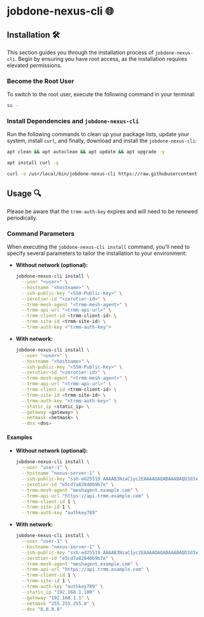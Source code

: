 # jobdone-nexus-cli 🌐

## Installation 🛠️

This section guides you through the installation process of `jobdone-nexus-cli`. Begin by ensuring you have root access, as the installation requires elevated permissions.

### Become the Root User

To switch to the root user, execute the following command in your terminal:

```bash
su -
```

### Install Dependencies and `jobdone-nexus-cli`

Run the following commands to clean up your package lists, update your system, install `curl`, and finally, download and install the `jobdone-nexus-cli`:

```bash
apt clean && apt autoclean && apt update && apt upgrade -y

apt install curl -y

curl -o /usr/local/bin/jobdone-nexus-cli https://raw.githubusercontent.com/jobdone-official/jobdone-nexus-cli/main/jobdone-nexus-cli && chmod +x /usr/local/bin/jobdone-nexus-cli
```

## Usage 🔍

Please be aware that the `trmm-auth-key` expires and will need to be renewed periodically.

### Command Parameters

When executing the `jobdone-nexus-cli install` command, you'll need to specify several parameters to tailor the installation to your environment:

- **Without network (optional):**

  ```bash
  jobdone-nexus-cli install \
    --user "<user>" \
    --hostname "<hostname>" \
    --ssh-public-key "<SSH-Public-Key>" \
    --zerotier-id "<zerotier-id>" \
    --trmm-mesh-agent "<trmm-mesh-agent>" \
    --trmm-api-url "<trmm-api-url>" \
    --trmm-client-id <trmm-client-id> \
    --trmm-site-id <trmm-site-id> \
    --trmm-auth-key <"trmm-auth-key">
  ```

- **With network:**

  ```bash
  jobdone-nexus-cli install \
    --user "<user>" \
    --hostname "<hostname>" \
    --ssh-public-key "<SSH-Public-Key>" \
    --zerotier-id "<zerotier-id>" \
    --trmm-mesh-agent "<trmm-mesh-agent>" \
    --trmm-api-url "<trmm-api-url>" \
    --trmm-client-id <trmm-client-id> \
    --trmm-site-id <trmm-site-id> \
    --trmm-auth-key "<trmm-auth-key>" \
    --static_ip <static_ip> \
    --gateway <gateway> \
    --netmask <netmask> \
    --dns <dns>
  ```

#### Examples

- **Without network (optional):**

  ```bash
  jobdone-nexus-cli install \
    --user "user-1" \
    --hostname "nexus-server-1" \
    --ssh-public-key "ssh-ed25519 AAAAB3NzaC1yc2EAAAADAQABAAABAQD3d3x... your key continues" \
    --zerotier-id "e5cd7a82840b9b7e" \
    --trmm-mesh-agent "meshagent.example.com" \
    --trmm-api-url "https://api.trmm.example.com" \
    --trmm-client-id 1 \
    --trmm-site-id 1 \
    --trmm-auth-key "authkey789"
  ```

- **With network:**

  ```bash
  jobdone-nexus-cli install \
    --user "user-1" \
    --hostname "nexus-server-1" \
    --ssh-public-key "ssh-ed25519 AAAAB3NzaC1yc2EAAAADAQABAAABAQD3d3x... your key continues" \
    --zerotier-id "e5cd7a82840b9b7e" \
    --trmm-mesh-agent "meshagent.example.com" \
    --trmm-api-url "https://api.trmm.example.com" \
    --trmm-client-id 1 \
    --trmm-site-id 1 \
    --trmm-auth-key "authkey789" \
    --static_ip "192.168.1.100" \
    --gateway "192.168.1.1" \
    --netmask "255.255.255.0" \
    --dns "8.8.8.8"
  ```
